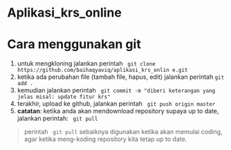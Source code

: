 # Aplikasi_krs_online

# Cara menggunakan git
1. untuk mengkloning jalankan perintah ``` git clone https://github.com/baihaqyaviq/aplikasi_krs_onlin e.git```
2. ketika ada perubahan file (tambah file, hapus, edit)
jalankan perintah ``` git add . ```
3. kemudian jalankan perintah ``` git commit -m "diberi keterangan yang jelas misal: update fitur krs"```
4. terakhir, upload ke github, jalankan perintah ``` git push origin master```
5. **catatan**: ketika anda akan mendownload repository supaya up to date, jalankan perintah: ``` git pull```

>perintah ``` git pull``` sebaiknya digunakan ketika akan memulai coding, agar ketika meng-koding repository kita tetap up to date.